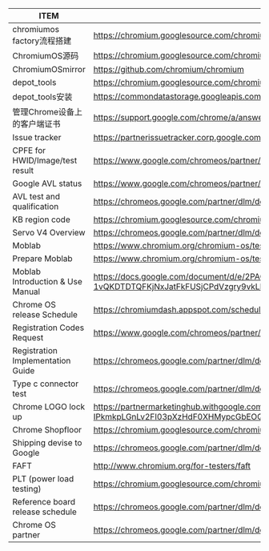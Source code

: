 |ITEM|LINK|
|----|----|
|chromiumos factory流程搭建|https://chromium.googlesource.com/chromiumos/platform/factory|
|ChromiumOS源码|https://chromium.googlesource.com/chromium/src|
|ChromiumOSmirror|https://github.com/chromium/chromium|
|depot_tools|https://chromium.googlesource.com/chromium/tools/depot_tools|
|depot_tools安装|https://commondatastorage.googleapis.com/chrome-infra-docs/flat/depot_tools/docs/html/depot_tools_tutorial.html#_setting_up|
|管理Chrome设备上的客户端证书|https://support.google.com/chrome/a/answer/6080885?hl=zh-Hans|
|Issue tracker|https://partnerissuetracker.corp.google.com/|
|CPFE for HWID/Image/test result|https://www.google.com/chromeos/partner/fe/#home|
|Google AVL status|https://www.google.com/chromeos/partner/fe/#avl|
|AVL test and qualification|https://chromeos.google.com/partner/dlm/docs/component-qual/componentqualtests.html|
|KB region code|https://chromium.googlesource.com/chromiumos/platform2/+/refs/heads/master/regions/regions.py#213|
|Servo V4 Overview|https://chromeos.google.com/partner/dlm/docs/factory/servoV4GuideOverview.html|
|Moblab|https://www.chromium.org/chromium-os/testing/moblab|
|Prepare Moblab|https://www.chromium.org/chromium-os/testing/moblab-landing/prepare-moblab|
|Moblab Introduction & Use Manual|https://docs.google.com/document/d/e/2PACX-1vQKDTDTQFKjNxJatFkFUSjCPdVzgry9vkLLvxL8vwqasrKMP2KReEMZ3iva9GX8EzQYo-kANnzPlFG_/pub|
|Chrome OS release Schedule|https://chromiumdash.appspot.com/schedule|
|Registration Codes Request|https://www.google.com/chromeos/partner/fe/#code_generation|
|Registration Implementation Guide|https://chromeos.google.com/partner/dlm/docs/factory/factoryregistrationguide.html#vpd-command|
|Type c connector test|https://chromeos.google.com/partner/dlm/docs/p-hardware-specs/typecconnector.html|
|Chrome LOGO lock up|https://partnermarketinghub.withgoogle.com/#/brands/1Adf-mf2Z2MR_7pV0m46ilobSGkptxFER/1-IPkmkpLGnLv2FI03pXzHdF0XHMypcGbEOQK-OOl0AI|
|Chrome Shopfloor|https://chromium.googlesource.com/chromiumos/platform/factory/+/master/py/shopfloor/README.md|
|Shipping devise to Google|https://chromeos.google.com/partner/dlm/docs/getting-started/shippingdevices.html|
|FAFT|http://www.chromium.org/for-testers/faft|
|PLT (power load testing)|https://chromium.googlesource.com/chromiumos/third_party/autotest/+/refs/heads/master/client/site_tests/power_LoadTest/README.md|
|Reference board release schedule|https://chromeos.google.com/partner/dlm/docs/reference-designs/releasedReferenceDesignOverview.html|
|Chrome OS partner|https://chromeos.google.com/partner/dlm/docs/getting-started/partnersummit.html|
